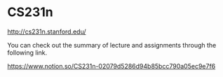 # CS231n 
http://cs231n.stanford.edu/


You can check out the summary of lecture and assignments through the following link.

https://www.notion.so/CS231n-02079d5286d94b85bcc790a05ec9e7f6
